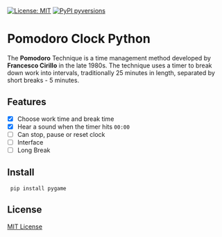[![License: MIT](https://img.shields.io/badge/License-MIT-yellow.svg)](https://opensource.org/licenses/MIT) [![PyPI pyversions](https://img.shields.io/pypi/pyversions/ansicolortags.svg)](https://pypi.python.org/pypi/ansicolortags/)
# Pomodoro Clock Python

The **Pomodoro** Technique is a time management method developed by **Francesco Cirillo** in the late 1980s. The technique uses a timer to break down work into intervals, traditionally 25 minutes in length, separated by short breaks - 5 minutes.

## Features
- [x] Choose work time and break time
- [x] Hear a sound when the timer hits `00:00`
- [ ] Can stop, pause or reset clock
- [ ] Interface
- [ ] Long Break

## Install
```
 pip install pygame
```

## License
[MIT License](https://github.com/zMizuky/Pomodoro-Clock-Python/blob/master/LICENSE)
